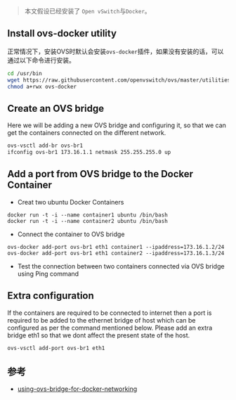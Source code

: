 > 本文假设已经安装了 `Open vSwitch`与`Docker`。


## Install ovs-docker utility

正常情况下，安装OVS时默认会安装`ovs-docker`插件，如果没有安装的话，可以通过以下命令进行安装。

```sh
cd /usr/bin
wget https://raw.githubusercontent.com/openvswitch/ovs/master/utilities/ovs-docker
chmod a+rwx ovs-docker
```

## Create an OVS bridge

Here we will be adding a new OVS bridge and configuring it, so that we can get the containers connected on the different network.

```sh
ovs-vsctl add-br ovs-br1
ifconfig ovs-br1 173.16.1.1 netmask 255.255.255.0 up
```

## Add a port from OVS bridge to the Docker Container

- Creat two ubuntu Docker Containers

```
docker run -t -i --name container1 ubuntu /bin/bash
docker run -t -i --name container2 ubuntu /bin/bash
```

- Connect the container to OVS bridge

```
ovs-docker add-port ovs-br1 eth1 container1 --ipaddress=173.16.1.2/24
ovs-docker add-port ovs-br1 eth1 container2 --ipaddress=173.16.1.3/24
```

- Test the connection between two containers connected via OVS bridge using Ping command

## Extra configuration

If the containers are required to be connected to internet then a port is required to be added to the ethernet bridge of host which can be configured as per the command mentioned below. Please add an extra bridge eth1 so that we dont affect the present state of the host.

```sh
ovs-vsctl add-port ovs-br1 eth1
```

## 参考

- [using-ovs-bridge-for-docker-networking](https://developer.ibm.com/recipes/tutorials/using-ovs-bridge-for-docker-networking/)
